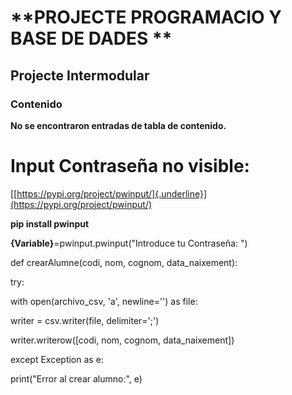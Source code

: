 
# **PROJECTE PROGRAMACIO Y BASE DE DADES **

## Projecte Intermodular


### Contenido

**No se encontraron entradas de tabla de contenido.**

#  **Input Contraseña no visible:**

[[https://pypi.org/project/pwinput/]{.underline}](https://pypi.org/project/pwinput/)

**pip install pwinput**

**{Variable}**=pwinput.pwinput(\"Introduce tu Contraseña: \")

def crearAlumne(codi, nom, cognom, data_naixement):

try:

with open(archivo_csv, \'a\', newline=\'\') as file:

writer = csv.writer(file, delimiter=\';\')

writer.writerow(\[codi, nom, cognom, data_naixement\])

except Exception as e:

print(\"Error al crear alumno:\", e)
